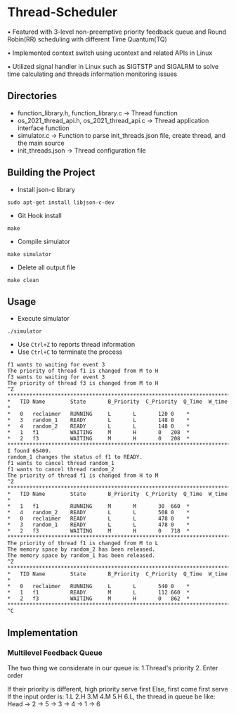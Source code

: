 # Thread-Scheduler

•	Featured with 3-level non-preemptive priority feedback queue and Round Robin(RR) scheduling with different Time Quantum(TQ)

•	Implemented context switch using ucontext and related APIs in Linux

•	Utilized signal handler in Linux such as SIGTSTP and SIGALRM to solve time calculating and threads information monitoring issues

## Directories
* function_library.h, function_library.c -> Thread function
* os_2021_thread_api.h, os_2021_thread_api.c -> Thread application interface function
* simulator.c -> Function to parse init_threads.json file, create thread, and the main source
* init_threads.json -> Thread configuration file

## Building the Project
* Install json-c library
```
sudo apt-get install libjson-c-dev
```
* Git Hook install
```
make
```
* Compile simulator
```
make simulator
```
* Delete all output file
```
make clean
```

## Usage
* Execute simulator
```
./simulator
```
* Use ```Ctrl+Z``` to reports thread information
* Use ```Ctrl+C``` to terminate the process
```
f1 wants to waiting for event 3
The priority of thread f1 is changed from M to H
f3 wants to waiting for event 3
The priority of thread f3 is changed from M to H
^Z
**************************************************************************************************
*	TID	Name		State		B_Priority	C_Priority	Q_Time	W_time	 *
*	0	reclaimer 	RUNNING		L		L		120	0	 *
*	3	random_1  	READY		L		L		148	0	 *
*	4	random_2  	READY		L		L		148	0	 *
*	1	f1        	WAITING		M		H		0	208	 *
*	2	f3        	WAITING		M		H		0	208	 *
**************************************************************************************************
I found 65409.
random_1 changes the status of f1 to READY.
f1 wants to cancel thread random_1
f1 wants to cancel thread random_2
The priority of thread f1 is changed from H to M
^Z
**************************************************************************************************
*	TID	Name		State		B_Priority	C_Priority	Q_Time	W_time	 *
*	1	f1        	RUNNING		M		M		30	660	 *
*	4	random_2  	READY		L		L		508	0	 *
*	0	reclaimer 	READY		L		L		478	0	 *
*	3	random_1  	READY		L		L		478	0	 *
*	2	f3        	WAITING		M		H		0	718	 *
**************************************************************************************************
The priority of thread f1 is changed from M to L
The memory space by random_2 has been released.
The memory space by random_1 has been released.
^Z
**************************************************************************************************
*	TID	Name		State		B_Priority	C_Priority	Q_Time	W_time	 *
*	0	reclaimer 	RUNNING		L		L		540	0	 *
*	1	f1        	READY		M		L		112	660	 *
*	2	f3        	WAITING		M		H		0	862	 *
**************************************************************************************************
^C
```

## Implementation

### Multilevel Feedback Queue
The two thing we considerate in our queue is: 1.Thread's priority 2. Enter order

If their priority is different, high priority serve first
Else, first come first serve
If the input order is: 1.L 2.H 3.M 4.M 5.H 6.L, the thread in queue be like:
Head -> 2 -> 5 -> 3 -> 4 -> 1 -> 6
